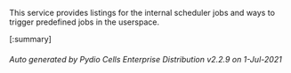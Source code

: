 






This service provides listings for the internal scheduler jobs and ways to trigger predefined jobs in the userspace.

[:summary]

###### Auto generated by Pydio Cells Enterprise Distribution v2.2.9 on 1-Jul-2021
